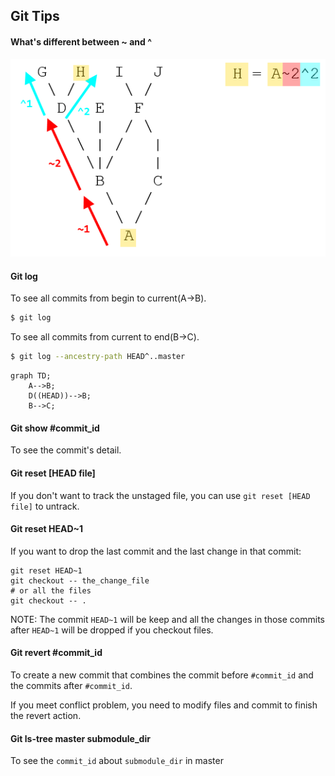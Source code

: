Git Tips
--------

#### What's different between ~ and ^
![img](./git_parent.png)

#### Git log

To see all commits from begin to current(A->B).
```bash
$ git log
```

To see all commits from current to end(B->C).
```bash
$ git log --ancestry-path HEAD^..master 
```

```mermaid
graph TD;
	A-->B;
	D((HEAD))-->B;
	B-->C;
```

#### Git show #commit_id

To see the commit's detail.	

#### Git reset [HEAD file]

If you don't want to track the unstaged file, you can use `git reset [HEAD file]` to untrack.

#### Git reset HEAD~1

If you want to drop the last commit and the last change in that commit:

```
git reset HEAD~1
git checkout -- the_change_file
# or all the files
git checkout -- .
```

NOTE: The commit `HEAD~1` will be keep and all the changes in those commits after `HEAD~1` will be dropped if you checkout files.


#### Git revert #commit_id

To create a new commit that combines the commit before `#commit_id` and the commits after `#commit_id`.

If you meet conflict problem, you need to modify files and commit to finish the revert action.


#### Git ls-tree master submodule_dir

To see the `commit_id` about `submodule_dir` in master
